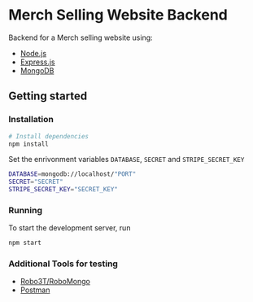 # Merch Selling Website Backend
 
Backend for a Merch selling website using:
* [Node.js](https://nodejs.org/)
* [Express.js](https://expressjs.com/)
* [MongoDB](https://www.mongodb.com/)

## Getting started

### Installation

```bash
# Install dependencies
npm install
```
Set the enrivonment variables `DATABASE`, `SECRET` and `STRIPE_SECRET_KEY`

```bash
DATABASE=mongodb://localhost/"PORT"
SECRET="SECRET"
STRIPE_SECRET_KEY="SECRET_KEY"
```
### Running

To start the development server, run

```bash
npm start
```
### Additional Tools for testing
* [Robo3T/RoboMongo](https://robomongo.org/)
* [Postman](https://www.postman.com/)
